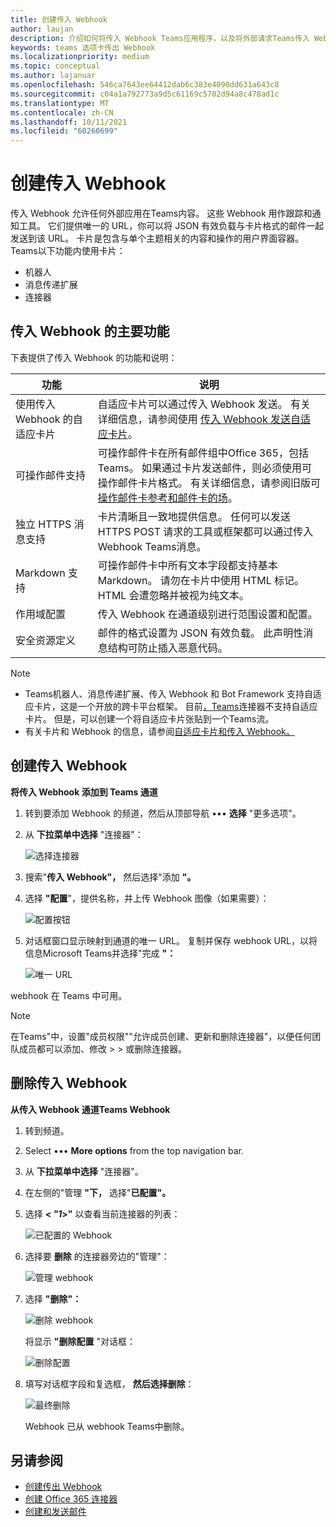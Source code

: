 ```yaml
---
title: 创建传入 Webhook
author: laujan
description: 介绍如何将传入 Webhook Teams应用程序，以及将外部请求Teams传入 Webhook
keywords: teams 选项卡传出 Webhook
ms.localizationpriority: medium
ms.topic: conceptual
ms.author: lajanuar
ms.openlocfilehash: 546ca7643ee64412dab6c383e4090dd631a643c8
ms.sourcegitcommit: c04a1a792773a9d5c61169c5702d94a8c478ad1c
ms.translationtype: MT
ms.contentlocale: zh-CN
ms.lasthandoff: 10/11/2021
ms.locfileid: "60260699"
---
```

# <a name="create-incoming-webhook"></a>创建传入 Webhook

传入 Webhook 允许任何外部应用在Teams内容。 这些 Webhook 用作跟踪和通知工具。 它们提供唯一的 URL，你可以将 JSON 有效负载与卡片格式的邮件一起发送到该 URL。 卡片是包含与单个主题相关的内容和操作的用户界面容器。 Teams以下功能内使用卡片：

* 机器人
* 消息传递扩展
* 连接器

## <a name="key-features-of-incoming-webhook"></a>传入 Webhook 的主要功能

下表提供了传入 Webhook 的功能和说明：

| 功能 | 说明 |
| ------- | ----------- |
|使用传入 Webhook 的自适应卡片|自适应卡片可以通过传入 Webhook 发送。 有关详细信息，请参阅使用 [传入 Webhook 发送自适应卡片](../../webhooks-and-connectors/how-to/connectors-using.md#send-adaptive-cards-using-an-incoming-webhook)。|
|可操作邮件支持|可操作邮件卡在所有邮件组中Office 365，包括Teams。 如果通过卡片发送邮件，则必须使用可操作邮件卡片格式。 有关详细信息，请参阅旧版可[操作邮件卡参考](/outlook/actionable-messages/message-card-reference)[和邮件卡的场](https://messagecardplayground.azurewebsites.net)。|
|独立 HTTPS 消息支持|卡片清晰且一致地提供信息。 任何可以发送 HTTPS POST 请求的工具或框架都可以通过传入 Webhook Teams消息。|
|Markdown 支持|可操作邮件卡中所有文本字段都支持基本 Markdown。 请勿在卡片中使用 HTML 标记。 HTML 会遭忽略并被视为纯文本。|
|作用域配置|传入 Webhook 在通道级别进行范围设置和配置。|
|安全资源定义|邮件的格式设置为 JSON 有效负载。 此声明性消息结构可防止插入恶意代码。|

> [!NOTE]
> * Teams机器人、消息传递扩展、传入 Webhook 和 Bot Framework 支持自适应卡片，这是一个开放的跨卡平台框架。 目前[，Teams](../../webhooks-and-connectors/how-to/connectors-creating.md)连接器不支持自适应卡片。 但是，可以创建一个将自适应卡片[](https://flow.microsoft.com/blog/microsoft-flow-in-microsoft-teams/)张贴到一个Teams流。
> * 有关卡片和 Webhook 的信息，请参阅[自适应卡片和传入 Webhook。](~/task-modules-and-cards/what-are-cards.md#adaptive-cards-and-incoming-webhooks)

## <a name="create-incoming-webhook"></a>创建传入 Webhook

**将传入 Webhook 添加到 Teams 通道**

1. 转到要添加 Webhook 的频道，然后从顶部导航 &#8226;&#8226;&#8226; **选择** "更多选项"。
1. 从 **下拉菜单中选择** "连接器"：

    ![选择连接器](~/assets/images/connectors.png)

1. 搜索"**传入 Webhook"，** 然后选择"添加 **"。**
1. 选择 **"配置**"，提供名称，并上传 Webhook 图像（如果需要）：

    ![配置按钮](~/assets/images/configure.png)

1. 对话框窗口显示映射到通道的唯一 URL。 复制并保存 webhook URL，以将信息Microsoft Teams并选择"完成 **"：**

    ![唯一 URL](~/assets/images/url.png)

webhook 在 Teams 中可用。

> [!NOTE]
> 在Teams"中，设置"成员权限""允许成员创建、更新和删除连接器"，以便任何团队成员都可以添加、修改  >    >  或删除连接器。

## <a name="remove-incoming-webhook"></a>删除传入 Webhook

**从传入 Webhook 通道Teams Webhook**

1. 转到频道。
1. Select &#8226;&#8226;&#8226; **More options** from the top navigation bar.
1. 从 **下拉菜单中选择** "连接器"。
1. 在左侧的"管理 **"下，** 选择"**已配置"。**
1. 选择 **< *"1*>"** 以查看当前连接器的列表：

    ![已配置的 Webhook](~/assets/images/configured.png)

1. 选择要 **删除** 的连接器旁边的"管理"：

    ![管理 webhook](~/assets/images/manage.png)

1. 选择 **"删除"：**

    ![删除 webhook](~/assets/images/remove.png)

    将显示 **"删除配置** "对话框：

    ![删除配置](~/assets/images/removeconfiguration.png)

1. 填写对话框字段和复选框， **然后选择删除**：

    ![最终删除](~/assets/images/finalremove.png)

    Webhook 已从 webhook Teams中删除。

## <a name="see-also"></a>另请参阅

* [创建传出 Webhook](~/webhooks-and-connectors/how-to/add-outgoing-webhook.md)
* [创建 Office 365 连接器](~/webhooks-and-connectors/how-to/connectors-creating.md)
* [创建和发送邮件](~/webhooks-and-connectors/how-to/connectors-using.md)

